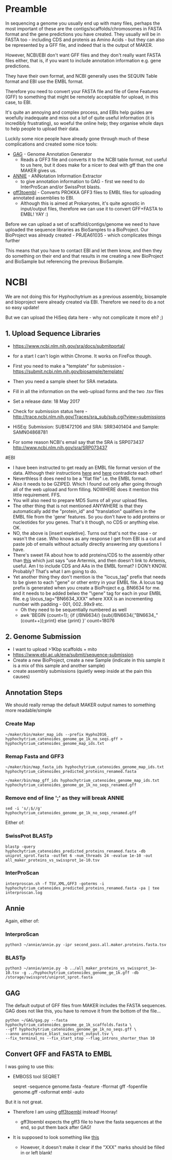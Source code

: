 # Preamble

In sequencing a genome you usually end up with many files, perhaps the most important of these are the contigs/scaffolds/chromosomes in FASTA format and the gene predictions you have created.
They usually will be in FASTA too - including CDS and protenis as Amino Acids - but they can also be represented by a GFF file, and indeed that is the output of MAKER.

However, NCBI/EBI don't want GFF files and they don't really want FASTA files either, that is, if you want to include annotation information e.g. gene predictions.

They have their own format, and NCBI generally uses the SEQUIN Table format and EBI use the EMBL format.

Therefore you need to convert your FASTA file and file of Gene Features (GFF) to something that might be remotely acceptable for upload, in this case, to EBI.

It's quite an annoying and complex process, and EBIs help guides are woefully inadequate and miss out a lof of quite useful information (it is incredibly frustrating), so woeful the online help; they organise whole days to help people to upload their data.

Luckily some nice people have already gone through much of these complications and created some nice tools:

* [GAG](https://github.com/genomeannotation/GAG.git) - Genome Annotation Generator
  * Reads a GFF3 file and converts it to the NCBI table format, not useful to us here, but it does make for a nicer to deal with gff than the one MAKER gives us.
* [ANNIE](https://genomeannotation.github.io/annie) - ANNotation Information Extractor
  * to give annotation information to GAG - first we need to do InterProScan and/or SwissProt blasts.
* [gff3toembl](https://github.com/sanger-pathogens/gff3toembl) - Converts PROKKA GFF3 files to EMBL files for uploading annotated assemblies to EBI.
  * Although this is aimed at Prokaryotes, it's quite agnostic in input/output files, therefore we can use it to convert GFF+FASTA to EMBL! YAY :)

Before we can upload a set of scaffold/contigs/genome we need to have uploaded the sequence libraries as BioSamples to a BioProject.
Our BioProject was already created - PRJEA61035 - which complicates things further

This means that you have to contact EBI and let them know, and then they do something on their end and that results in me creating a new BioProject and BioSample but referencing the previous BioSample.

# NCBI

We are not doing this for Hyphochytrium as a previous assembly, biosample and bioproject were already created via EBI. Therefore we need to do a not so easy update!

But we can upload the HiSeq data here - why not complicate it more eh? ;)

## 1. Upload Sequence Libraries
 * https://www.ncbi.nlm.nih.gov/sra/docs/submitportal/
 * for a start I can't login within Chrome. It works on FireFox though.
 * First you need to make a "template" for submission - https://submit.ncbi.nlm.nih.gov/biosample/template/
 * Then you need a sample sheet for SRA metadata.
 * Fill in all the information on the web-upload forms and the two .tsv files
 * Set a release date: 18 May 2017
 * Check for submission status here - http://trace.ncbi.nlm.nih.gov/Traces/sra_sub/sub.cgi?view=submissions

 * HiSEq: Submission: SUB1472106 and SRA: SRR3401404 and Sample: SAMN04868781

 * For some reason NCBI's email say that the SRA is SRP073437 http://www.ncbi.nlm.nih.gov/sra/SRP073437

#EBI

* I have been instructed to get ready an EMBL file format version of the data. Although their instructions [here](https://www.ebi.ac.uk/~anat/ENA_GENOME_ASSEMBLY_FILE_TYPES_TABLE.pdf) and [here](https://www.ebi.ac.uk/ena/submit/genomes-sequence-submission) contradicte each other!
* Neverthless it does need to be a "flat file" i.e. the EMBL format.
* Also it needs to be GZIPED. Which I found out only after going through all of the web upload and form filling. NOWHERE does it mention this little requirement. FFS.
* You will also need to prepare MD5 Sums of all your upload files.
* The other thing that is not mentioned ANYWHERE is that they automatically add the "protein_id" and "translation" qualifiers in the EMBL file from the 'gene' features. So you don't have to add proteins or nucleotides for you genes. That's it though, no CDS or anything else. OK.
* NO, the above is [insert expletive]. Turns out that's not the case - or wasn't the case. Who knows as any response I get from EBI is a cut and paste job of emails without actually directly answering any questions I have.
* There's sweet FA about how to add proteins/CDS to the assembly other than [this](https://www.ebi.ac.uk/ena/submit/genomes-sequence-submission#functional_annotation_guidelines) which just says "use Artermis, and then doesn't link to Artemis, useful. Am I to include CDS and AAs in the EMBL format? I DON't KNOW. Probably? That's what I am going to do.
* Yet another thing they don't mention is the "locus_tag" prefix that needs to be given to each "gene" or other entry in your EMBL file. A locus tag prefix is generated when you create a BioProject e.g. BN6634 for me. and it needs to be added belwo the "\gene" tag for each in your EMBL file. e.g \locus_tag="BN6634_XXX" where XXX is an incrementing number with padding - 001, 002..99x9 etc.
  * Oh they need to be sequentially numbered as well
  * awk 'BEGIN {count=1}; {if (/BN6634/) {sub(/BN6634/,"BN6634_"(count++));print} else {print} }' count=18076

## 2. Genome Submission
 * I want to upload >1Kbp scaffolds + mito
 * https://www.ebi.ac.uk/ena/submit/sequence-submission
 * Create a new BioProject, create a new Sample (indicate in this sample it is a mix of this sample and another sample)
 * create assembly submissions (quietly weep inside at the pain this causes)

## Annotation Steps

We should really remap the default MAKER output names to something more readable/simple

### Create Map
    ~/maker/bin/maker_map_ids --prefix Hypho2016_ hyphochytrium_catenoides_genome_ge_1k_no_seqs.gff > hyphochytrium_catenoides_genome_map_ids.txt

### Remap Fasta and GFF3
    ~/maker/bin/map_fasta_ids hyphochytrium_catenoides_genome_map_ids.txt hyphochytrium_catenoides_predicted_proteins_renamed.fasta

    ~/maker/bin/map_gff_ids hyphochytrium_catenoides_genome_map_ids.txt hyphochytrium_catenoides_genome_ge_1k_no_seqs_renamed.gff

### Remove end of line ';' as they will break ANNIE
    sed -i 's/;$//g' hyphochytrium_catenoides_genome_ge_1k_no_seqs_renamed.gff

Either of:

### SwissProt BLASTp
    blastp -query hyphochytrium_catenoides_predicted_proteins_renamed.fasta -db uniprot_sprot.fasta -outfmt 6 -num_threads 24 -evalue 1e-10 -out all_maker_proteins_vs_swissprot_1e-10.tsv

### InterProScan
    interproscan.sh -f TSV,XML,GFF3 -goterms -i hyphochytrium_catenoides_predicted_proteins_renamed.fasta -pa | tee interproscan.log

## Annie

Again, either of:

### InterproScan
    python3 ~/annie/annie.py -ipr second_pass.all.maker.proteins.fasta.tsv

### BLASTp
    python3 ~/annie/annie.py -b ../all_maker_proteins_vs_swissprot_1e-10.tsv -g ../hyphochytrium_catenoides_genome_ge_1k.gff -db /storage/swissprot/uniprot_sprot.fasta

## GAG
The default output of GFF files from MAKER includes the FASTA sequences. GAG does not like this, you have to remove it from the bottom of the file...
```
python ~/GAG/gag.py --fasta hyphochytrium_catenoides_genome_ge_1k_scaffolds.fasta \
--gff hyphochytrium_catenoides_genome_ge_1k_no_seqs.gff \
--anno annie/annie_blast_swissprot_output.tsv \
--fix_terminal_ns --fix_start_stop --flag_introns_shorter_than 10
```

## Convert GFF and FASTA to EMBL

I was going to use this:
* EMBOSS tool SEQRET

    seqret -sequence genome.fasta -feature -fformat gff -fopenfile genome.gff -osformat embl -auto

But it is not great.
* Therefore I am using [gff3toembl](https://github.com/sanger-pathogens/gff3toembl) instead! Hooray!
  * gff3toembl expects the gff3 file to have the fasta sequences at the end, so put them back after GAG!

* It is supposed to look something like [this](https://www.ebi.ac.uk/ena/submit/scaffold-flat-file)
  * However, it doesn't make it clear if the "XXX" marks should be filled in or left blank!
